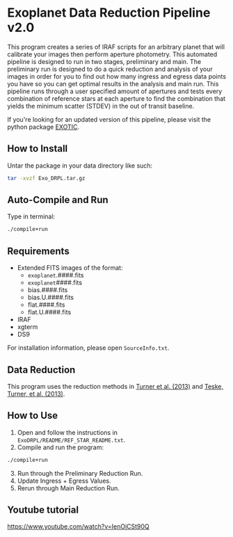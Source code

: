 # Exoplanet Data Reduction Pipeline v2.0

This program creates a series of IRAF scripts for an arbitrary planet that will calibrate your images then perform aperture photometry. This automated pipeline is designed to run in two stages, preliminary and main. The preliminary run is designed to do a quick reduction and analysis of your images in order for you to find out how many ingress and egress data points you have so you can get optimal results in the analysis and main run. This pipeline runs through a user specified amount of apertures and tests every combination of reference stars at each aperture to find the combination that yields the minimum scatter (STDEV) in the out of transit baseline.

If you're looking for an updated version of this pipeline, please visit the python package [EXOTIC](github.com/rzellem/EXOTIC).


## How to Install

Untar the package in your data directory like such:
```bash
tar -xvzf Exo_DRPL.tar.gz
```

## Auto-Compile and Run

Type in terminal:
```bash
./compile+run
```

## Requirements

* Extended FITS images of the format:
	+ `exoplanet`.####.fits
	+ `exoplanet`####.fits
	+ bias.####.fits
	+ bias.U.####.fits
	+ flat.####.fits
	+ flat.U.####.fits
* IRAF
* xgterm
* DS9

For installation information, please open `SourceInfo.txt`.

## Data Reduction

This program uses the reduction methods in [Turner et al. (2013)](http://adsabs.harvard.edu/abs/2013MNRAS.428..678T) and [Teske, Turner, et al. (2013)](http://adsabs.harvard.edu/abs/2013MNRAS.431.1669T). 

## How to Use

1. Open and follow the instructions in `ExoDRPL/README/REF_STAR_README.txt`.
2. Compile and run the program:
```bash
./compile+run
```
3. Run through the Preliminary Reduction Run.
4. Update Ingress + Egress Values.
5. Rerun through Main Reduction Run.

## Youtube tutorial

https://www.youtube.com/watch?v=IenOiCSt90Q
